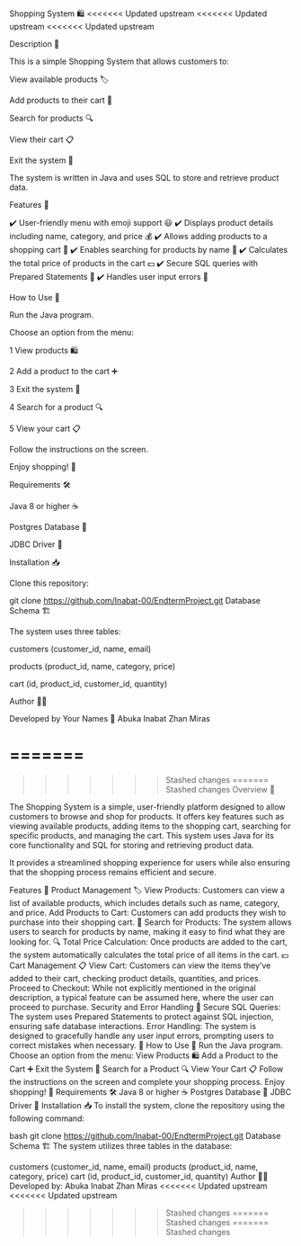 Shopping System 🛍️
<<<<<<< Updated upstream
<<<<<<< Updated upstream
<<<<<<< Updated upstream

Description 📌

This is a simple Shopping System that allows customers to:

View available products 🏷️

Add products to their cart 🛒

Search for products 🔍

View their cart 📋

Exit the system 🚪

The system is written in Java and uses SQL to store and retrieve product data.

Features 🌟

✔️ User-friendly menu with emoji support 😃
✔️ Displays product details including name, category, and price 💰
✔️ Allows adding products to a shopping cart 🛒
✔️ Enables searching for products by name 🔎
✔️ Calculates the total price of products in the cart 💵
✔️ Secure SQL queries with Prepared Statements 🔐
✔️ Handles user input errors 🚫

How to Use 🚀

Run the Java program.

Choose an option from the menu:

1 View products 🛍️

2 Add a product to the cart ➕

3 Exit the system 🚪

4 Search for a product 🔍

5 View your cart 📋

Follow the instructions on the screen.

Enjoy shopping! 🎉

Requirements 🛠️

Java 8 or higher ☕

Postgres Database 💾

JDBC Driver 🔗

Installation 📥

Clone this repository:

git clone https://github.com/Inabat-00/EndtermProject.git
Database Schema 🏗️

The system uses three tables:

customers (customer_id, name, email)

products (product_id, name, category, price)

cart (id, product_id, customer_id, quantity)

Author 👨‍💻

Developed by Your Names 🎯
Abuka
Inabat
Zhan
Miras


=======
=======
>>>>>>> Stashed changes
=======
>>>>>>> Stashed changes
Overview 📌

The Shopping System is a simple, user-friendly platform designed to allow customers to browse and shop for products. It offers key features such as viewing available products, adding items to the shopping cart, searching for specific products, and managing the cart. This system uses Java for its core functionality and SQL for storing and retrieving product data.

It provides a streamlined shopping experience for users while also ensuring that the shopping process remains efficient and secure.

Features 🌟
Product Management 🏷️
View Products: Customers can view a list of available products, which includes details such as name, category, and price.
Add Products to Cart: Customers can add products they wish to purchase into their shopping cart. 🛒
Search for Products: The system allows users to search for products by name, making it easy to find what they are looking for. 🔍
Total Price Calculation: Once products are added to the cart, the system automatically calculates the total price of all items in the cart. 💵
Cart Management 📋
View Cart: Customers can view the items they’ve added to their cart, checking product details, quantities, and prices.
Proceed to Checkout: While not explicitly mentioned in the original description, a typical feature can be assumed here, where the user can proceed to purchase.
Security and Error Handling 🔐
Secure SQL Queries: The system uses Prepared Statements to protect against SQL injection, ensuring safe database interactions.
Error Handling: The system is designed to gracefully handle any user input errors, prompting users to correct mistakes when necessary. 🚫
How to Use 🚀
Run the Java program.
Choose an option from the menu:
View Products 🛍️
Add a Product to the Cart ➕
Exit the System 🚪
Search for a Product 🔍
View Your Cart 📋
Follow the instructions on the screen and complete your shopping process.
Enjoy shopping! 🎉
Requirements 🛠️
Java 8 or higher ☕
Postgres Database 💾
JDBC Driver 🔗
Installation 📥
To install the system, clone the repository using the following command:

bash
git clone https://github.com/Inabat-00/EndtermProject.git
Database Schema 🏗️
The system utilizes three tables in the database:

customers (customer_id, name, email)
products (product_id, name, category, price)
cart (id, product_id, customer_id, quantity)
Author 👨‍💻
Developed by: Abuka Inabat Zhan Miras
<<<<<<< Updated upstream
<<<<<<< Updated upstream
>>>>>>> Stashed changes
=======
>>>>>>> Stashed changes
=======
>>>>>>> Stashed changes


